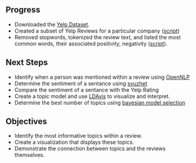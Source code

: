 ## Progress
* Downloaded the [Yelp Dataset](http://www.yelp.com/dataset_challenge).
* Created a subset of Yelp Reviews for a particular company ([script](/subset.R))
* Removed stopwords, tokenized the review text, and listed the most common words, their associated positivity, negativity ([script](/wordCounts.R)).

## Next Steps
* Identify when a person was mentioned within a review using [OpenNLP](https://cran.r-project.org/web/packages/openNLP/openNLP.pdf)
* Determine the sentiment of a sentance using [syuzhet](https://cran.r-project.org/web/packages/syuzhet/index.html)
* Compare the sentiment of a sentance with the Yelp Rating
* Create a topic model and use [LDAvis](https://github.com/cpsievert/LDAvis) to visualize and interpret.
* Determine the best number of topics using [bayesian model selection](http://cpsievert.github.io/projects/615/xkcd/)

## Objectives
* Identify the most informative topics within a review.
* Create a visualization that displays these topics.
* Demonstrate the connection between topics and the reviews themselves.
